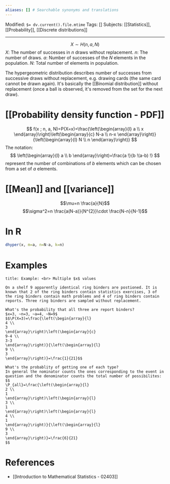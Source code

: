 ```yaml
---
aliases: [] # Searchable synonyms and translations
---
```

Modified: `$= dv.current().file.mtime`
Tags: []
Subjects: [[Statistics]], [[Probability]], [[Discrete distributions]]
****

$$
X \sim H(n, a, N)
$$
$X:$ The number of successes in $n$ draws without replacement.
$n:$ The number of draws.
$a:$ Number of successes of the $N$ elements in the population.
$N:$ Total number of elements in population.

The hypergeometric distribution describes number of successes from successive draws without replacement, e.g. drawing cards (the same card cannot be drawn again).
It's basically the [[Binomial distribution]] without replacement (once a ball is observed, it's removed from the set for the next draw).

# [[Probability density function - PDF]]
$$
f(x ; n, a, N)=P(X=x)=\frac{\left(\begin{array}{l}
a \\
x
\end{array}\right)\left(\begin{array}{c}
N-a \\
n-x
\end{array}\right)}{\left(\begin{array}{l}
N \\
n
\end{array}\right)}
$$
The notation:
$$
\left(\begin{array}{l}
a \\
b
\end{array}\right)=\frac{a !}{b !(a-b) !}
$$
represent the number of combinations of $b$ elements which can be chosen from a set of $a$ elements.

# [[Mean]] and [[variance]]
$$\mu=n \frac{a}{N}$$
$$\sigma^2=n \frac{a(N-a)}{N^{2}}\cdot \frac{N-n}{N-1}$$

# In R
```R
dhyper(x, m=a, n=N-a, k=n)
```

# Examples
```ad-example
title: Example: <br> Multiple $x$ values

On a shelf 9 apparently identical ring binders are postioned. It is known that 2 of the ring binders contain statistics exercises, 3 of the ring binders contain math problems and 4 of ring binders contain reports. Three ring binders are sampled without replacement.

What's the probability that all three are report binders?
$x=3, ~n=3, ~a=4, ~N=9$
$$\P(X=3)=\frac{\left(\begin{array}{l}
4 \\
3
\end{array}\right)\left(\begin{array}{c}
9-4 \\
3-3
\end{array}\right)}{\left(\begin{array}{l}
9 \\
3
\end{array}\right)}=\frac{1}{21}$$

What's the probablity of getting one of each type?
In general the nominator counts the ones corresponding to the event in question and the denominator counts the total number of possibilites:
$$
\P_{all}=\frac{\left(\begin{array}{l}
2 \\
1
\end{array}\right)\left(\begin{array}{l}
3 \\
1
\end{array}\right)\left(\begin{array}{l}
4 \\
1
\end{array}\right)}{\left(\begin{array}{l}
9 \\
3
\end{array}\right)}=\frac{6}{21}
$$
```
# References
- [[Introduction to Mathematical Statistics - 02403]]